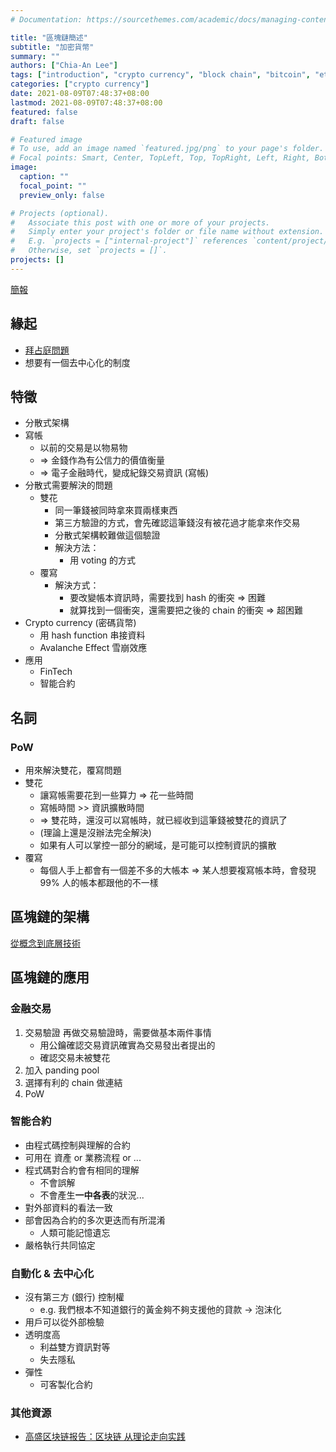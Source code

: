 ```yaml
---
# Documentation: https://sourcethemes.com/academic/docs/managing-content/

title: "區塊鏈簡述"
subtitle: "加密貨幣"
summary: ""
authors: ["Chia-An Lee"]
tags: ["introduction", "crypto currency", "block chain", "bitcoin", "ethereum"]
categories: ["crypto currency"]
date: 2021-08-09T07:48:37+08:00
lastmod: 2021-08-09T07:48:37+08:00
featured: false
draft: false

# Featured image
# To use, add an image named `featured.jpg/png` to your page's folder.
# Focal points: Smart, Center, TopLeft, Top, TopRight, Left, Right, BottomLeft, Bottom, BottomRight.
image:
  caption: ""
  focal_point: ""
  preview_only: false

# Projects (optional).
#   Associate this post with one or more of your projects.
#   Simply enter your project's folder or file name without extension.
#   E.g. `projects = ["internal-project"]` references `content/project/deep-learning/index.md`.
#   Otherwise, set `projects = []`.
projects: []
---
```



[簡報](https://hackmd.io/p/H1SAr2jrb#)

## 緣起
- [拜占庭問題](https://zh.wikipedia.org/wiki/%E6%8B%9C%E5%8D%A0%E5%BA%AD%E5%B0%86%E5%86%9B%E9%97%AE%E9%A2%98)
- 想要有一個去中心化的制度

## 特徵
- 分散式架構
- 寫帳
    - 以前的交易是以物易物
    - => 金錢作為有公信力的價值衡量
    - => 電子金融時代，變成紀錄交易資訊 (寫帳)
- 分散式需要解決的問題
    - 雙花
        - 同一筆錢被同時拿來買兩樣東西
        - 第三方驗證的方式，會先確認這筆錢沒有被花過才能拿來作交易
        - 分散式架構較難做這個驗證
        - 解決方法：
            - 用 voting 的方式
    - 覆寫
        - 解決方式：
            - 要改變帳本資訊時，需要找到 hash 的衝突 => 困難
            - 就算找到一個衝突，還需要把之後的 chain 的衝突 => 超困難
- Crypto currency (密碼貨幣)
    - 用 hash function 串接資料
    - Avalanche Effect  雪崩效應
- 應用
    - FinTech
    - 智能合約

## 名詞
### PoW
- 用來解決雙花，覆寫問題
- 雙花
    - 讓寫帳需要花到一些算力 => 花一些時間
    - 寫帳時間 >> 資訊擴散時間
    - => 雙花時，還沒可以寫帳時，就已經收到這筆錢被雙花的資訊了
    - (理論上還是沒辦法完全解決)
    - 如果有人可以掌控一部分的網域，是可能可以控制資訊的擴散
- 覆寫
    - 每個人手上都會有一個差不多的大帳本 => 某人想要複寫帳本時，會發現 99% 人的帳本都跟他的不一樣

## 區塊鏈的架構
[從概念到底層技術](https://kknews.cc/zh-tw/tech/4anqqg.html)

## 區塊鏈的應用


### 金融交易
1. 交易驗證
    再做交易驗證時，需要做基本兩件事情
    - 用公鑰確認交易資訊確實為交易發出者提出的
    - 確認交易未被雙花
2. 加入 panding pool
3. 選擇有利的 chain 做連結
4. PoW

### 智能合約
- 由程式碼控制與理解的合約
- 可用在 資產 or 業務流程 or ...
- 程式碼對合約會有相同的理解
    - 不會誤解
    - 不會產生**一中各表**的狀況...
- 對外部資料的看法一致
- 部會因為合約的多次更迭而有所混淆
    - 人類可能記憶遺忘
- 嚴格執行共同協定

### 自動化 & 去中心化
- 沒有第三方 (銀行) 控制權
    - e.g. 我們根本不知道銀行的黃金夠不夠支援他的貸款 -> 泡沫化
- 用戶可以從外部檢驗
- 透明度高
    - 利益雙方資訊對等
    - 失去隱私
- 彈性
    - 可客製化合約

### 其他資源
- [高盛区块链报告：区块链 从理论走向实践](http://book.8btc.com/books/1/gaosheng_blockchain_report/_book/)

